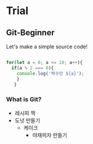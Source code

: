 # Trial
## Git-Beginner

Let's make a simple source code!
```Javascript

for(let a = 0; a <= 10; a++){
  if(a % 2 === 0){
    console.log('짝수만 ${a}');
    }
   }
```
    
### What is Git?
* 레시피 책
* 도넛 만들기
  * 케이크
    * 야채피자 만들기
